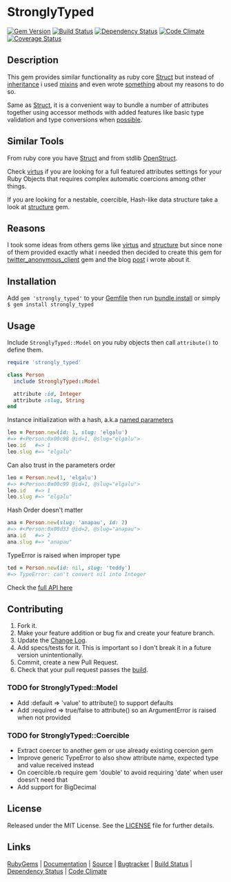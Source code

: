 # StronglyTyped

[![Gem Version][GV img]][Gem Version]
[![Build Status][BS img]][Build Status]
[![Dependency Status][DS img]][Dependency Status]
[![Code Climate][CC img]][Code Climate]
[![Coverage Status][CS img]][Coverage Status]

## Description

This gem provides similar functionality as ruby core [Struct][] but instead of [inheritance][] i used [mixins][] and even wrote [something][blog on mixins] about my reasons to do so.

Same as [Struct][], it is a convenient way to bundle a number of attributes together using accessor methods with added features like basic type validation and type conversions when [possible][specs on conversions].

## Similar Tools

From ruby core you have [Struct][] and from stdlib [OpenStruct][].

Check [virtus][] if you are looking for a full featured attributes settings for your Ruby Objects that requires complex automatic coercions among other things.

If you are looking for a nestable, coercible, Hash-like data structure take a look at [structure][] gem.

## Reasons

I took some ideas from others gems like [virtus][] and [structure][] but since none of them provided exactly what i needed then decided to create this gem for [twitter_anonymous_client][] gem and the blog [post][blog on create gem] i wrote about it.

## Installation

Add `gem 'strongly_typed'` to your [Gemfile][] then run [bundle install][] or simply `$ gem install strongly_typed`

## Usage

Include `StronglyTyped::Model` on you ruby objects then call `attribute()` to define them.

```ruby
require 'strongly_typed'

class Person
  include StronglyTyped::Model

  attribute :id, Integer
  attribute :slug, String
end
```

Instance initialization with a hash, a.k.a [named parameters][]

```ruby
leo = Person.new(id: 1, slug: 'elgalu')
#=> #<Person:0x00c98 @id=1, @slug="elgalu">
leo.id   #=> 1
leo.slug #=> "elgalu"
```

Can also trust in the parameters order

```ruby
leo = Person.new(1, 'elgalu')
#=> #<Person:0x00c99 @id=1, @slug="elgalu">
leo.id   #=> 1
leo.slug #=> "elgalu"
```

Hash Order doesn't matter

```ruby
ana = Person.new(slug: 'anapau', id: 2)
#=> #<Person:0x00d33 @id=2, @slug="anapau">
ana.id   #=> 2
ana.slug #=> "anapau"
```

TypeError is raised when improper type

```ruby
ted = Person.new(id: nil, slug: 'teddy')
#=> TypeError: can't convert nil into Integer
```

Check the [full API here][]

## Contributing

1. Fork it.
2. Make your feature addition or bug fix and create your feature branch.
3. Update the [Change Log][].
3. Add specs/tests for it. This is important so I don't break it in a future version unintentionally.
4. Commit, create a new Pull Request.
5. Check that your pull request passes the [build][travis pull requests].

### TODO for StronglyTyped::Model
+ Add :default => 'value' to attribute() to support defaults
+ Add :required => true/false to attribute() so an ArgumentError is raised when not provided

### TODO for StronglyTyped::Coercible
+ Extract coercer to another gem or use already existing coercion gem
+ Improve generic TypeError to also show attribute name, expected type and value received instead
+ On coercible.rb require gem 'double' to avoid requiring 'date' when user doesn't need that
+ Add support for BigDecimal

## License

Released under the MIT License. See the [LICENSE][] file for further details.

## Links

[RubyGems][] | [Documentation][] | [Source][] | [Bugtracker][] | [Build Status][] | [Dependency Status][] | [Code Climate][]

[bundle install]: http://gembundler.com/man/bundle-install.1.html
[Gemfile]: http://gembundler.com/man/gemfile.5.html
[LICENSE]: LICENSE.md
[Change Log]: CHANGELOG.md

[RubyGems]: https://rubygems.org/gems/strongly_typed
[Documentation]: http://rubydoc.info/gems/strongly_typed
[Source]: https://github.com/elgalu/strongly_typed
[Bugtracker]: https://github.com/elgalu/strongly_typed/issues
[travis pull requests]: https://travis-ci.org/elgalu/strongly_typed/pull_requests

[Gem Version]: https://rubygems.org/gems/strongly_typed
[Build Status]: https://travis-ci.org/elgalu/strongly_typed
[Dependency Status]: https://gemnasium.com/elgalu/strongly_typed
[Code Climate]: https://codeclimate.com/github/elgalu/strongly_typed
[Coverage Status]: https://coveralls.io/r/elgalu/strongly_typed

[GV img]: https://badge.fury.io/rb/strongly_typed.png
[BS img]: https://travis-ci.org/elgalu/strongly_typed.png
[DS img]: https://gemnasium.com/elgalu/strongly_typed.png
[CC img]: https://codeclimate.com/github/elgalu/strongly_typed.png
[CS img]: https://coveralls.io/repos/elgalu/strongly_typed/badge.png?branch=master

[strongly_typed]: https://github.com/elgalu/strongly_typed
[full API here]: http://rubydoc.info/gems/strongly_typed/frames/file/README.md
[specs on conversions]: https://github.com/elgalu/strongly_typed/blob/master/spec/coercible_spec.rb
[blog on create gem]: http://elgalu.github.com/2013/tools-for-creating-your-first-ruby-gem/
[blog on mixins]: http://elgalu.github.com/2013/when-to-use-ruby-inheritance-versus-mixins/
[twitter_anonymous_client]: https://github.com/elgalu/twitter_anonymous_client
[named parameters]: http://en.wikipedia.org/wiki/Named_parameter
[Struct]: http://www.ruby-doc.org/core-1.9.3/Struct.html
[OpenStruct]: http://ruby-doc.org/stdlib-1.9.3/libdoc/ostruct/rdoc/OpenStruct.html
[structure]: https://github.com/hakanensari/structure
[virtus]: https://github.com/solnic/virtus
[inheritance]: http://en.wikipedia.org/wiki/Inheritance_(computer_science)
[mixins]: http://en.wikipedia.org/wiki/Mixin
